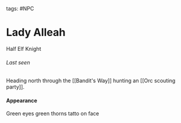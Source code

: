 tags: #NPC

# Lady Alleah

Half Elf Knight

###### Last seen
Heading north through the [[Bandit's Way]] hunting an [[Orc scouting party]].

#### Appearance
Green eyes
green thorns tatto on face
